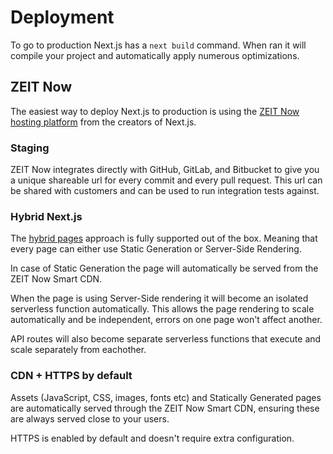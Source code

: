 # Deployment

To go to production Next.js has a `next build` command. When ran it will compile your project and automatically apply numerous optimizations.

## ZEIT Now

The easiest way to deploy Next.js to production is using the [ZEIT Now hosting platform](https://zeit.co) from the creators of Next.js.

### Staging

ZEIT Now integrates directly with GitHub, GitLab, and Bitbucket to give you a unique shareable url for every commit and every pull request. This url can be shared with customers and can be used to run integration tests against.

### Hybrid Next.js

The [hybrid pages](/docs/basic-features/pages.md) approach is fully supported out of the box. Meaning that every page can either use Static Generation or Server-Side Rendering.

In case of Static Generation the page will automatically be served from the ZEIT Now Smart CDN.

When the page is using Server-Side rendering it will become an isolated serverless function automatically. This allows the page rendering to scale automatically and be independent, errors on one page won't affect another.

API routes will also become separate serverless functions that execute and scale separately from eachother.

### CDN + HTTPS by default

Assets (JavaScript, CSS, images, fonts etc) and Statically Generated pages are automatically served through the ZEIT Now Smart CDN, ensuring these are always served close to your users.

HTTPS is enabled by default and doesn't require extra configuration.
